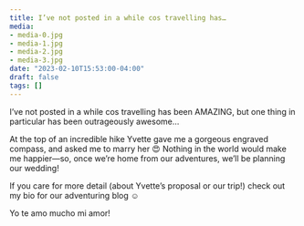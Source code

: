 ```yaml
---
title: I’ve not posted in a while cos travelling has…
media:
- media-0.jpg
- media-1.jpg
- media-2.jpg
- media-3.jpg
date: "2023-02-10T15:53:00-04:00"
draft: false
tags: []
---
```

I’ve not posted in a while cos travelling has been AMAZING, but one thing in particular has been outrageously awesome…

At the top of an incredible hike Yvette gave me a gorgeous engraved compass, and asked me to marry her 😍 Nothing in the world would make me happier—so, once we’re home from our adventures, we’ll be planning our wedding\!

If you care for more detail \(about Yvette’s proposal or our trip\!\) check out my bio for our adventuring blog ☺️

Yo te amo mucho mi amor\!
